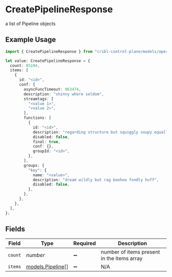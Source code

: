 # CreatePipelineResponse

a list of Pipeline objects

## Example Usage

```typescript
import { CreatePipelineResponse } from "cribl-control-plane/models/operations";

let value: CreatePipelineResponse = {
  count: 85194,
  items: [
    {
      id: "<id>",
      conf: {
        asyncFuncTimeout: 963474,
        description: "shinny where seldom",
        streamtags: [
          "<value 1>",
          "<value 2>",
        ],
        functions: [
          {
            id: "<id>",
            description: "regarding structure but squiggly soupy equally",
            disabled: false,
            final: true,
            conf: {},
            groupId: "<id>",
          },
        ],
        groups: {
          "key": {
            name: "<value>",
            description: "dream wildly but rag boohoo fondly huff",
            disabled: false,
          },
        },
      },
    },
  ],
};
```

## Fields

| Field                                         | Type                                          | Required                                      | Description                                   |
| --------------------------------------------- | --------------------------------------------- | --------------------------------------------- | --------------------------------------------- |
| `count`                                       | *number*                                      | :heavy_minus_sign:                            | number of items present in the items array    |
| `items`                                       | [models.Pipeline](../../models/pipeline.md)[] | :heavy_minus_sign:                            | N/A                                           |